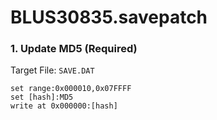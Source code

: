 # BLUS30835.savepatch

### 1. Update MD5 (Required)

Target File: `SAVE.DAT`

```
set range:0x000010,0x07FFFF
set [hash]:MD5
write at 0x000000:[hash]
```

